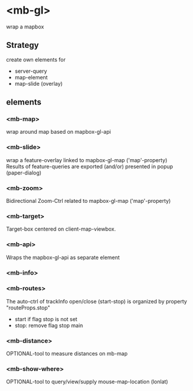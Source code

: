 # \<mb-gl\>

wrap a mapbox 

## Strategy

create own elements for 
+ server-query
+ map-element
+ map-slide (overlay)

## elements

### \<mb-map\>
wrap around map based on mapbox-gl-api 

### \<mb-slide\>
wrap a feature-overlay linked to mapbox-gl-map ('map'-property)  
Results of feature-queries are exported (and/or) presented in popup (paper-dialog)  

### \<mb-zoom\>
Bidirectional Zoom-Ctrl related to mapbox-gl-map ('map'-property)  

### \<mb-target\>
Target-box centered on client-map-viewbox.

### \<mb-api\>
Wraps the mapbox-gl-api as separate element

### \<mb-info\>


### \<mb-routes\>
The auto-ctrl of trackInfo open/close (start-stop) is organized by property "routeProps.stop" 
+ start if flag stop is not set
+ stop: remove flag stop 
main 

### \<mb-distance\>
OPTIONAL-tool to measure distances on mb-map 

### \<mb-show-where\>
OPTIONAL-tool to query/view/supply mouse-map-location (lonlat)
 
